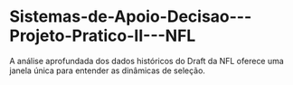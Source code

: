# Sistemas-de-Apoio-Decisao---Projeto-Pratico-II---NFL
A análise aprofundada dos dados históricos do Draft da NFL oferece uma janela única para entender as dinâmicas de seleção. 
